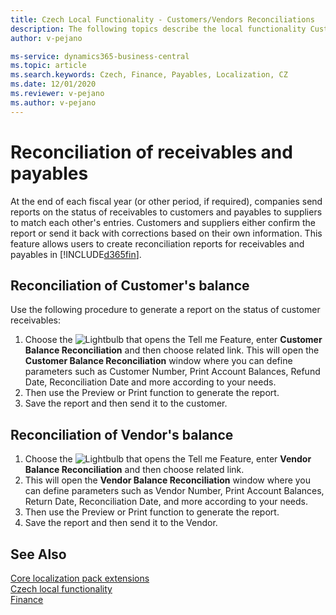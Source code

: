 ```yaml
---
title: Czech Local Functionality - Customers/Vendors Reconciliations
description: The following topics describe the local functionality Customers/Vendors Reconciliations in the Czech version of Business Central.
author: v-pejano

ms-service: dynamics365-business-central
ms.topic: article
ms.search.keywords: Czech, Finance, Payables, Localization, CZ
ms.date: 12/01/2020
ms.reviewer: v-pejano
ms.author: v-pejano
---
```


# Reconciliation of receivables and payables

At the end of each fiscal year (or other period, if required), companies send reports on the status of receivables to customers and payables to suppliers to match each other's entries. Customers and suppliers either confirm the report or send it back with corrections based on their own information. This feature allows users to create reconciliation reports for receivables and payables in [!INCLUDE[d365fin](../../includes/d365fin_long_md.md)].

## Reconciliation of Customer's balance

Use the following procedure to generate a report on the status of customer receivables:

1. Choose the ![Lightbulb that opens the Tell me Feature](../../media/ui-search/search_small.png "Tell me what do you want to do"), enter **Customer Balance Reconciliation** and then choose related link. This will open the **Customer Balance Reconciliation** window where you can define parameters such as Customer Number, Print Account Balances, Refund Date, Reconciliation Date and more according to your needs.
2. Then use the Preview or Print function to generate the report.
3. Save the report and then send it to the customer.

## Reconciliation of Vendor's balance

1. Choose the ![Lightbulb that opens the Tell me Feature](../../media/ui-search/search_small.png "Tell me what do you want to do"), enter **Vendor Balance Reconciliation** and then choose related link.
2. This will open the **Vendor Balance Reconciliation** window where you can define parameters such as Vendor Number, Print Account Balances, Return Date, Reconciliation Date, and more according to your needs.
3. Then use the Preview or Print function to generate the report.
4. Save the report and then send it to the Vendor.

## See Also

[Core localization pack extensions](ui-extensions-core-localization-pack-cz.md)  
[Czech local functionality](czech-local-functionality.md)  
[Finance](../../finance.md)  

